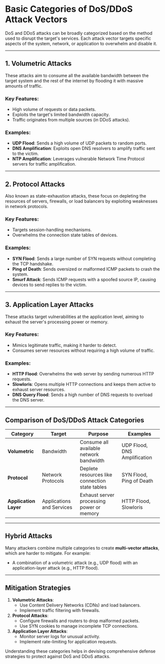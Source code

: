 # Basic Categories of DoS/DDoS Attack Vectors

DoS and DDoS attacks can be broadly categorized based on the method used to disrupt the target's services. Each attack vector targets specific aspects of the system, network, or application to overwhelm and disable it. 

---

## 1. **Volumetric Attacks**
These attacks aim to consume all the available bandwidth between the target system and the rest of the internet by flooding it with massive amounts of traffic.

### Key Features:
- High volume of requests or data packets.
- Exploits the target's limited bandwidth capacity.
- Traffic originates from multiple sources (in DDoS attacks).

### Examples:
- **UDP Flood**: Sends a high volume of UDP packets to random ports.
- **DNS Amplification**: Exploits open DNS resolvers to amplify traffic sent to the victim.
- **NTP Amplification**: Leverages vulnerable Network Time Protocol servers for traffic amplification.

---

## 2. **Protocol Attacks**
Also known as state-exhaustion attacks, these focus on depleting the resources of servers, firewalls, or load balancers by exploiting weaknesses in network protocols.

### Key Features:
- Targets session-handling mechanisms.
- Overwhelms the connection state tables of devices.

### Examples:
- **SYN Flood**: Sends a large number of SYN requests without completing the TCP handshake.
- **Ping of Death**: Sends oversized or malformed ICMP packets to crash the system.
- **Smurf Attack**: Sends ICMP requests with a spoofed source IP, causing devices to send replies to the victim.

---

## 3. **Application Layer Attacks**
These attacks target vulnerabilities at the application level, aiming to exhaust the server's processing power or memory.

### Key Features:
- Mimics legitimate traffic, making it harder to detect.
- Consumes server resources without requiring a high volume of traffic.

### Examples:
- **HTTP Flood**: Overwhelms the web server by sending numerous HTTP requests.
- **Slowloris**: Opens multiple HTTP connections and keeps them active to exhaust server resources.
- **DNS Query Flood**: Sends a high number of DNS requests to overload the DNS server.

---

## Comparison of DoS/DDoS Attack Categories

| **Category**        | **Target**                  | **Purpose**                                   | **Examples**                       |
|----------------------|----------------------------|-----------------------------------------------|-------------------------------------|
| **Volumetric**      | Bandwidth                  | Consume all available network bandwidth       | UDP Flood, DNS Amplification        |
| **Protocol**        | Network Protocols          | Deplete resources like connection state tables | SYN Flood, Ping of Death            |
| **Application Layer** | Applications and Services | Exhaust server processing power or memory     | HTTP Flood, Slowloris               |

---

## Hybrid Attacks
Many attackers combine multiple categories to create **multi-vector attacks**, which are harder to mitigate. For example:
- A combination of a volumetric attack (e.g., UDP flood) with an application-layer attack (e.g., HTTP flood).

---

## Mitigation Strategies
1. **Volumetric Attacks**:
   - Use Content Delivery Networks (CDNs) and load balancers.
   - Implement traffic filtering with firewalls.
2. **Protocol Attacks**:
   - Configure firewalls and routers to drop malformed packets.
   - Use SYN cookies to manage incomplete TCP connections.
3. **Application Layer Attacks**:
   - Monitor server logs for unusual activity.
   - Implement rate-limiting for application requests.

Understanding these categories helps in devising comprehensive defense strategies to protect against DoS and DDoS attacks.
